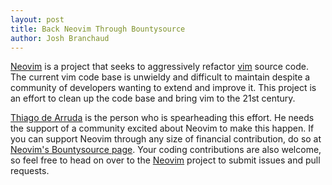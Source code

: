 ```yaml
---
layout: post
title: Back Neovim Through Bountysource
author: Josh Branchaud
---
```


[Neovim](http://github.com/neovim/neovim) is a project that seeks
to aggressively refactor [vim](http://www.vim.org/) source code. The current
vim code base is unwieldy and difficult to maintain despite a community of
developers wanting to extend and improve it. This project is an effort to
clean up the code base and bring vim to the 21st century.

[Thiago de Arruda](https://github.com/tarruda) is the person
who is spearheading this effort. He needs the support of a community excited
about Neovim to make this happen. If you can support Neovim through any size
of financial contribution, do so at
[Neovim's Bountysource page](https://www.bountysource.com/fundraisers/539-neovim-first-iteration).
Your coding contributions are also welcome, so feel free to head on over to
the [Neovim](http://github.com/neovim/neovim) project to submit issues and
pull requests.
